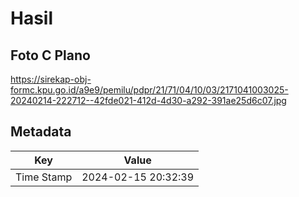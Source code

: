 # Hasil

## Foto C Plano

https://sirekap-obj-formc.kpu.go.id/a9e9/pemilu/pdpr/21/71/04/10/03/2171041003025-20240214-222712--42fde021-412d-4d30-a292-391ae25d6c07.jpg


## Metadata

| Key        | Value               |
| ---------- | ------------------- |
| Time Stamp | 2024-02-15 20:32:39 |



